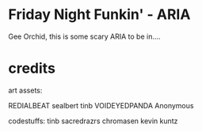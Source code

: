 # Friday Night Funkin' - ARIA
Gee Orchid, this is some scary ARIA to be in....

# credits

art assets:

REDIALBEAT
sealbert
tinb
VOIDEYEDPANDA
Anonymous

codestuffs:
tinb
sacredrazrs
chromasen
kevin kuntz
